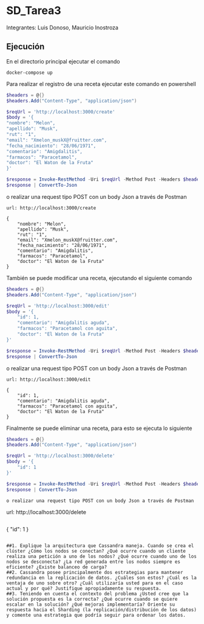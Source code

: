 # SD_Tarea3
Integrantes: Luis Donoso, Mauricio Inostroza

## Ejecución
En el directorio principal ejecutar el comando
```
docker-compose up
```

Para realizar el registro de una receta ejecutar este comando en powershell 
```powershell
$headers = @{}
$headers.Add("Content-Type", "application/json")

$reqUrl = 'http://localhost:3000/create'
$body = '{
"nombre": "Melon",
"apellido": "Musk",
"rut": "1",
"email": "Xmelon_muskX@fruitter.com",
"fecha_nacimiento": "28/06/1971",
"comentario": "Amigdalitis",
"farmacos": "Paracetamol",
"doctor": "El Waton de la Fruta"
}'

$response = Invoke-RestMethod -Uri $reqUrl -Method Post -Headers $headers -ContentType 'application/json' -Body $body
$response | ConvertTo-Json
```
o realizar una request tipo POST con un body Json a través de Postman
```
url: http://localhost:3000/create
```
```
{
    "nombre": "Melon",
    "apellido": "Musk",
    "rut": "1",
    "email": "Xmelon_muskX@fruitter.com",
    "fecha_nacimiento": "28/06/1971",
    "comentario": "Amigdalitis",
    "farmacos": "Paracetamol",
    "doctor": "El Waton de la Fruta"
}
```
También se puede modificar una receta, ejecutando el siguiente comando
```powershell
$headers = @{}
$headers.Add("Content-Type", "application/json")

$reqUrl = 'http://localhost:3000/edit'
$body = '{
    "id": 1,
    "comentario": "Amigdalitis aguda",
    "farmacos": "Paracetamol con aguita",
    "doctor": "El Waton de la Fruta"
}'

$response = Invoke-RestMethod -Uri $reqUrl -Method Post -Headers $headers -ContentType 'application/json' -Body $body
$response | ConvertTo-Json
```
o realizar una request tipo POST con un body Json a través de Postman
```
url: http://localhost:3000/edit
```
```
{
    "id": 1,
    "comentario": "Amigdalitis aguda",
    "farmacos": "Paracetamol con aguita",
    "doctor": "El Waton de la Fruta"
}
```
Finalmente se puede eliminar una receta, para esto se ejecuta lo siguiente
```powershell
$headers = @{}
$headers.Add("Content-Type", "application/json")

$reqUrl = 'http://localhost:3000/delete'
$body = '{
    "id": 1
}'

$response = Invoke-RestMethod -Uri $reqUrl -Method Post -Headers $headers -ContentType 'application/json' -Body $body
$response | ConvertTo-Json
```
```
o realizar una request tipo POST con un body Json a través de Postman
```
url: http://localhost:3000/delete
```
```
{
    "id": 1
}
```

##1. Explique la arquitectura que Cassandra maneja. Cuando se crea el clúster ¿Cómo los nodos se conectan? ¿Qué ocurre cuando un cliente realiza una petición a uno de los nodos? ¿Qué ocurre cuando uno de los nodos se desconecta? ¿La red generada entre los nodos siempre es eficiente? ¿Existe balanceo de carga?
##2. Cassandra posee principalmente dos estrategias para mantener redundancia en la replicación de datos. ¿Cuáles son estos? ¿Cuál es la ventaja de uno sobre otro? ¿Cuál utilizaría usted para en el caso actual y por qué? Justifique apropiadamente su respuesta.
##3. Teniendo en cuenta el contexto del problema ¿Usted cree que la solución propuesta es la correcta? ¿Qué ocurre cuando se quiere escalar en la solución? ¿Qué mejoras implementaría? Oriente su respuesta hacia el Sharding (la replicación/distribución de los datos) y comente una estrategia que podría seguir para ordenar los datos.